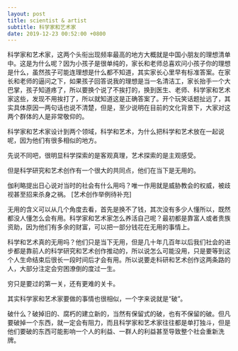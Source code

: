 ```yaml
---
layout: post
title: scientist & artist
subtitle: 科学家和艺术家
date: 2019-12-23 00:52:00 +0800
---
```

科学家和艺术家，这两个头衔出现频率最高的地方大概就是中国小朋友的理想清单中。这是为什么呢？因为小孩子是很单纯的，家长和老师总喜欢问小孩子你的理想是什么，虽然孩子可能连理想是什么都不知道，其实家长心里早有标准答案。在家长和老师的逼问之下，如果孩子回答说我的理想是当一名清洁工，家长抬手一个大巴掌，孩子知道疼了，所以要换个说了不挨打的，换到医生、老师、科学家和艺术家这些，发现不用挨打了，所以就知道这是正确答案了。开个玩笑话题扯远了，其实具体原因一两句话也说不清楚，但是，至少说明在目前的文化背景下，大家对这两个群体的人是非常敬仰的。

科学家和艺术家设计到两个领域，科学和艺术，为什么把科学和艺术放在一起说呢，因为他们有很多相似的地方。

先说不同吧，很明显科学探索的是客观真理，艺术探索的是主观感受。

但是科学研究和艺术创作有一个很大的共同点，他们在当下是无用的。

伽利略提出日心说对当时的社会有什么用吗？唯一作用就是威胁教会的权威，被歧视甚至招来杀身之祸。
[艺术创作举例待补充]

无用的含义可以从几个角度去看，首先是换不了钱，其次没有多少人懂所以，既然都没人懂怎么会有用。科学家和艺术家怎么养活自己呢？最初都是靠富人或者贵族资助，因为他们有多余的财富，可以把一部分钱花在无用的事情上。

科学和艺术真的无用吗？他们只是当下无用，但是几十年几百年以后我们社会的进步都是靠前人的科学研究和艺术创作推动的，所以说怎么可能没用，只是要等到这个人生命结束后很长一段时间后才会有用。所以说要走科研和艺术创作这两条路的人，大部分注定会穷困潦倒的度过一生。

穷只是要过的第一关，还有更难的关卡。

其实科学家和艺术家要做的事情也很相似，一个字来说就是“破”。

破什么？破掉旧的、腐朽的建立新的，当然有保留式的破，也有不保留的破。但凡要破掉一个东西，就一定会有阻力，而且科学家和艺术家往往都是单打独斗，但是他们要破的东西可能影响一个人的利益、一群人的利益甚至导致整个社会重新洗牌。